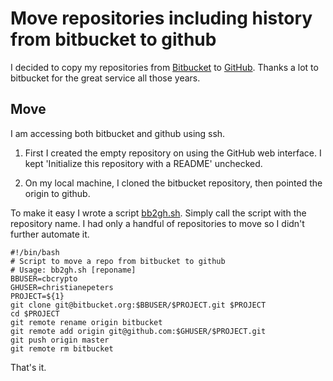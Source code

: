 # Move repositories including history from bitbucket to github

I decided to copy my repositories from
[Bitbucket](https://bitbucket.org/) to
[GitHub](https://github.com/).
Thanks a lot to bitbucket for the great service all those years.

## Move

I am accessing both bitbucket and github using ssh.

1. First I created the empty repository on using the GitHub web
   interface.
   I kept 'Initialize this repository with a README' unchecked.

2. On my local machine, I cloned the bitbucket repository, then
   pointed the origin to github.

To make it easy I wrote a script [bb2gh.sh](scripts/bb2gh.sh).
Simply call the script with the repository name. 
I had only a handful of repositories to move so
I didn't further automate it.

~~~~
#!/bin/bash
# Script to move a repo from bitbucket to github
# Usage: bb2gh.sh [reponame]
BBUSER=cbcrypto
GHUSER=christianepeters
PROJECT=${1}
git clone git@bitbucket.org:$BBUSER/$PROJECT.git $PROJECT
cd $PROJECT
git remote rename origin bitbucket
git remote add origin git@github.com:$GHUSER/$PROJECT.git
git push origin master
git remote rm bitbucket
~~~~

That's it.

